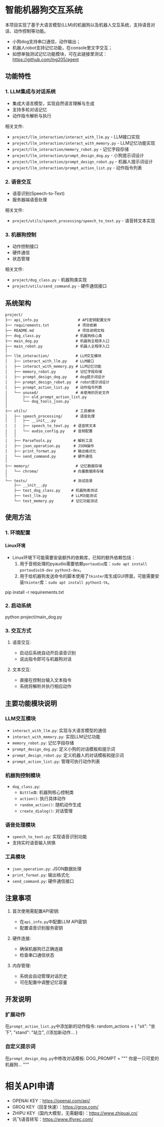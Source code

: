 # 智能机器狗交互系统

本项目实现了基于大语言模型(LLM)的机器狗以及机器人交互系统，支持语音对话、动作控制等功能。
- 小狗dog支持串口通信，动作输出；
- 机器人robot支持记忆功能，在console里文字交互；
- 如想单独测试记忆功能模块，可在此链接里测试：https://github.com/lng205/agent



## 功能特性

### 1. LLM集成与对话系统
- 集成大语言模型，实现自然语言理解与生成
- 支持多轮对话记忆
- 动作指令解析与执行

相关文件:
- `project/llm_interaction/interact_with_llm.py` - LLM接口实现
- `project/llm_interaction/interact_with_memory.py` - LLM记忆功能实现
- `project/llm_interaction/memory_robot.py` - 记忆字段存储
- `project/llm_interaction/prompt_design_dog.py` - 小狗提示词设计
- `project/llm_interaction/prompt_design_robot.py` - 机器人提示词设计
- `project/llm_interaction/prompt_action_list.py` - 动作指令列表

### 2. 语音交互
- 语音识别(Speech-to-Text)
- 服务器端语音处理

相关文件:
- `project/utils/speech_processing/speech_to_text.py` - 语音转文本实现

### 3. 机器狗控制
- 动作控制接口
- 硬件通信
- 状态管理

相关文件:
- `project/dog_class.py` - 机器狗类实现
- `project/utils/send_command.py` - 硬件通信接口



## 系统架构
```
project/
├── api_info.py                  # API密钥配置文件
├── requirements.txt             # 项目依赖
├── README.md                    # 项目说明文档
├── dog_class.py                # 机器狗核心类
├── main_dog.py                 # 机器狗主程序入口
├── main_robot.py               # 机器人主程序入口
│
├── llm_interaction/            # LLM交互模块
│   ├── interact_with_llm.py    # LLM接口
│   ├── interact_with_memory.py # LLM记忆功能
│   ├── memory_robot.py         # 记忆字段存储
│   ├── prompt_design_dog.py    # dog提示词设计
│   ├── prompt_design_robot.py  # robot提示词设计
│   ├── prompt_action_list.py   # 动作指令列表
│   └── unused/                 # 未使用的历史文件
│       ├── old_prompt_action_list.py
│       └── dog_tools_json.py
│
├── utils/                      # 工具模块
│   ├── speech_processing/      # 语音处理
│   │   ├── __init__.py
│   │   ├── speech_to_text.py  # 语音转文本
│   │   └── audio_config.py    # 音频配置
│   │
│   ├── ParseTools.py          # 解析工具
│   ├── json_operation.py      # JSON操作
│   ├── print_format.py        # 输出格式化
│   └── send_command.py        # 硬件通信
│
├── memory/                     # 记忆数据存储
│   └── chroma/                # 向量数据库存储
│
└── tests/                     # 测试目录
    ├── __init__.py
    ├── test_dog_class.py     # 机器狗类测试
    ├── test_llm.py           # LLM功能测试
    └── test_memory.py        # 记忆功能测试
```


## 使用方法

### 1. 环境配置

#### Linux环境

- Linux环境下可能需要安装额外的依赖库，已知的额外依赖包括：
   1. 用于音频处理的pyaudio需要依赖`portaudio`库：`sudo apt install portaudio19-dev python3-dev`。
   2. 用于给机器狗发送命令的脚本使用了`tkinter`库生成GUI界面，可能需要安装`tkinter`库：`sudo apt install python3-tk`。

pip install -r requirements.txt


### 2. 启动系统
python project/main_dog.py


### 3. 交互方式

1. 语音交互:
   - 启动后系统自动开启语音识别
   - 说出指令即可与机器狗对话

2. 文本交互:
   - 直接在控制台输入文本指令
   - 系统将解析并执行相应动作

## 主要功能模块说明

### LLM交互模块
- `interact_with_llm.py`: 实现与大语言模型的通信
- `interact_with_memory.py`: 实现LLM记忆功能
- `memory_robot.py`: 记忆字段存储
- `prompt_design_dog.py`: 定义小狗的对话模板和提示词
- `prompt_design_robot.py`: 定义机器人的对话模板和提示词
- `prompt_action_list.py`: 管理可执行动作列表


### 机器狗控制模块
- `dog_class.py`: 
  - `Bittle类`: 机器狗核心控制类
  - `action()`: 执行具体动作
  - `random_action()`: 随机动作生成
  - `create_dialog()`: 对话管理

### 语音处理模块
- `speech_to_text.py`: 实现语音识别功能
- 支持实时语音输入转换

### 工具模块
- `json_operation.py`: JSON数据处理
- `print_format.py`: 输出格式化
- `send_command.py`: 硬件通信接口

## 注意事项

1. 首次使用需配置API密钥:
   - 在`api_info.py`中配置LLM API密钥
   - 配置语音识别服务密钥

2. 硬件连接:
   - 确保机器狗已正确连接
   - 检查串口通信状态

3. 内存管理:
   - 系统会自动管理对话历史
   - 可在配置中调整记忆容量

## 开发说明

### 扩展动作
在`prompt_action_list.py`中添加新的动作指令:
random_actions = {
"sit": "坐下",
"stand": "站立",
//添加新动作...
}


### 自定义提示词
在`prompt_design_dog.py`中修改对话模板:
DOG_PROMPT = """
你是一只可爱的机器狗...
"""
# 相关API申请
- OPENAI KEY：https://openai.com/api/
- GROQ KEY（回复快速）：https://groq.com/
- ZHIPU KEY（国内大模型，无需翻墙）：https://www.zhipuai.cn/
- 讯飞语音转写：https://www.iflyrec.com/